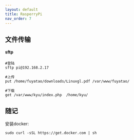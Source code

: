 ```yaml
---
layout: default
title: RasperryPi
nav_order: 7
---
```


## 文件传输

#### sftp

~~~shell
#登陆
sftp pi@192.168.2.17

#上传
put /home/fuyatao/downloads/Linuxgl.pdf /var/www/fuyatao/

#下载
get /var/www/kyu/index.php  /home/kyu/
~~~

## 随记

安装docker:
~~~
sudo curl -sSL https://get.docker.com | sh
~~~